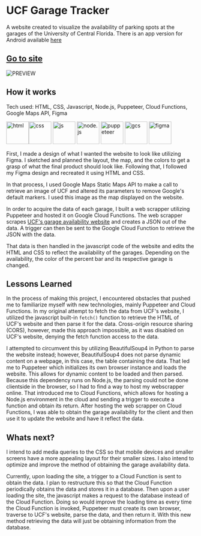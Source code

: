 # __UCF Garage Tracker__
A website created to visualize the availability of parking spots at the garages of the University of Central Florida. There is an app version for Android available [here](https://github.com/thomastrivino/UCF-Garage-Tracker-App)  
## [Go to site](https://thomastrivino.github.io/UCF-Garage-Availability-Map-Visualizer/)  

![PREVIEW](https://raw.githubusercontent.com/thomastrivino/UCF-Garage-Availability-Map-Visualizer/master/ucfGarageMap%20(1).gif)

## How it works
Tech used: HTML, CSS, Javascript, Node.js, Puppeteer, Cloud Functions,  Google Maps API, Figma  

<img src="https://user-images.githubusercontent.com/25181517/192158954-f88b5814-d510-4564-b285-dff7d6400dad.png" alt="html" width="60"/><img src="https://user-images.githubusercontent.com/25181517/183898674-75a4a1b1-f960-4ea9-abcb-637170a00a75.png" alt="css" width="60"/>
<img src="https://user-images.githubusercontent.com/25181517/117447155-6a868a00-af3d-11eb-9cfe-245df15c9f3f.png" alt="js" width="60"/>
<img src="https://user-images.githubusercontent.com/25181517/183568594-85e280a7-0d7e-4d1a-9028-c8c2209e073c.png" alt="node.js" width="60"/>
<img src="https://github.com/marwin1991/profile-technology-icons/assets/136815194/ab742751-b55b-43d7-8f49-9a67e293f67c" alt="puppeteer" width="60"/>
<img src="https://user-images.githubusercontent.com/25181517/183911547-990692bc-8411-4878-99a0-43506cdb69cf.png" alt="gcs" width="60"/>
<img src="https://user-images.githubusercontent.com/25181517/189715289-df3ee512-6eca-463f-a0f4-c10d94a06b2f.png" alt="figma" width="60"/>

First, I made a design of what I wanted the website to look like utilizing Figma. I sketched and planned the layout, the map, and the colors to get a grasp of what the final product should look like. Following that, I followed my Figma design and recreated it using HTML and CSS.  

In that process, I used Google Maps Static Maps API to make a call to retrieve an image of UCF and altered its parameters to remove Google's default markers. I used this image as the map displayed on the website.  

In order to acquire the data of each garage, I built a web scrapper utilizing Puppeteer and hosted it on Google Cloud Functions. The web scrapper scrapes [UCF's garage availability website](https://parking.ucf.edu/resources/garage-availability/) and creates a JSON out of the data. A trigger can then be sent to the Google Cloud Function to retrieve the JSON with the data.  

That data is then handled in the javascript code of the website and edits the HTML and CSS to reflect the availability of the garages. Depending on the availability, the color of the percent bar and its respective garage is changed.  

## Lessons Learned
In the process of making this project, I encountered obstacles that pushed me to familiarize myself with new technologies, mainly Puppeteer and Cloud Functions. In my original attempt to fetch the data from UCF's website, I utilized the javascript built-in ```fetch()``` function to retrieve the HTML of UCF's website and then parse it for the data. Cross-origin resource sharing (CORS), however, made this approach impossible, as it was disabled on UCF's website, denying the fetch function access to the data.  

I attempted to circumvent this by utilizing BeautifulSoup4 in Python to parse the website instead; however, BeautifulSoup4 does not parse dynamic content on a webpage, in this case, the table containing the data. That led me to Puppeteer which initializes its own browser instance and loads the website. This allows for dynamic content to be loaded and then parsed. Because this dependency runs on Node.js, the parsing could not be done clientside in the browser, so I had to find a way to host my webscrapper online. That introduced me to Cloud Functions, which allows for hosting a Node.js environment in the cloud and sending a trigger to execute a function and obtain its return. After hosting the web scrapper on Cloud Functions, I was able to obtain the garage availability for the client and then use it to update the website and have it reflect the data.

## Whats next?
I intend to add media queries to the CSS so that mobile devices and smaller screens have a more appealing layout for their smaller sizes. I also intend to optimize and improve the method of obtaining the garage availability data.  

Currently, upon loading the site, a trigger to a Cloud Function is sent to obtain the data. I plan to restructure this so that the Cloud Function periodically obtains the data and stores it in a database. Then upon a user loading the site, the javascript makes a request to the database instead of the Cloud Function. Doing so would improve the loading time as every time the Cloud Function is invoked, Puppeteer must create its own browser, traverse to UCF's website, parse the data, and then return it. With this new method retrieving the data will just be obtaining information from the database.
